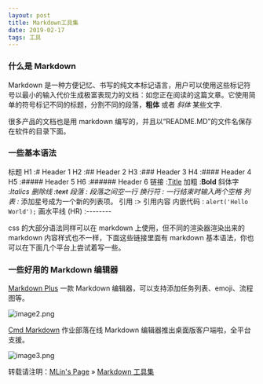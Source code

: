 ```yaml
---
layout: post
title: Markdown工具集
date: 2019-02-17
tags: 工具
---
```


### 什么是 Markdown

Markdown 是一种方便记忆、书写的纯文本标记语言，用户可以使用这些标记符号以最小的输入代价生成极富表现力的文档：如您正在阅读的这篇文章。它使用简单的符号标记不同的标题，分割不同的段落，**粗体** 或者 _斜体_ 某些文字.

很多产品的文档也是用 markdown 编写的，并且以“README.MD”的文件名保存在软件的目录下面。

### 一些基本语法

标题
H1 :# Header 1
H2 :## Header 2
H3 :### Header 3
H4 :#### Header 4
H5 :##### Header 5
H6 :###### Header 6
链接 :[Title](URL)
加粗 :**Bold**
斜体字 :_Italics_
_删除线 :~~text~~
段落 : 段落之间空一行
换行符 : 一行结束时输入两个空格
列表 :_ 添加星号成为一个新的列表项。
引用 :> 引用内容
内嵌代码 : `alert('Hello World');`
画水平线 (HR) :--------

css 的大部分语法同样可以在 markdown 上使用，但不同的渲染器渲染出来的 markdown 内容样式也不一样，下面这些链接里面有 markdown 基本语法，你也可以在下面几个平台上尝试着写一些。

### 一些好用的 Markdown 编辑器

[Markdown Plus](http://mdp.tylingsoft.com/) 一款 Markdown 编辑器，可以支持添加任务列表、emoji、流程图等。

![image2.png](/images/posts/markdown/image2.png)

[Cmd Markdown](https://www.zybuluo.com/cmd/?utm_source=mindstore.io) 作业部落在线 Markdown 编辑器推出桌面版客户端啦，全平台支援。

![image3.png](/images/posts/markdown/image3.png)

转载请注明：[MLin's Page](https://www.sudo.org.cn) » [Markdown 工具集](https://www.sudo.org.cn/2019/02/MarkdownTool/)
